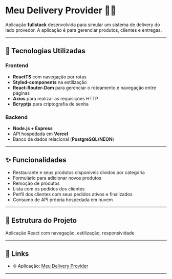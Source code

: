 # Meu Delivery Provider 🍹🥤

Aplicação **fullstack** desenvolvida para simular um sistema de delivery do lado provedor. A aplicação é para gerenciar produtos, clientes e entregas. 

---

## 🚀 Tecnologias Utilizadas

### Frontend
- **ReactTS** com navegação por rotas
- **Styled-components** na estilização
- **React-Router-Dom** para gerenciar o roteamento e navegação entre páginas
- **Axios** para realizar as requisições HTTP
- **Bcryptjs** para criptografia de senha

### Backend
- **Node.js + Express**
- API hospedada em **Vercel**
- Banco de dados relacional (**PostgreSQL/NEON**)

---

## ✨ Funcionalidades
- Restaurante e seus produtos disponíveis dividos por categoria
- Formulário para adicionar novos produtos
- Remoção de produtos
- Lista com os pedidos dos clientes
- Perfil dos clientes com seus pedidos ativos e finalizados
- Consumo de API própria hospedada em nuvem

---

## 📂 Estrutura do Projeto
Aplicação React com navegação, estilização, responsividade 

---

## 🔗 Links
- 🌐 Aplicação: [Meu Delivery Provider](https://gazuadev8417.github.io/meu-delivery_provider/)  

---
